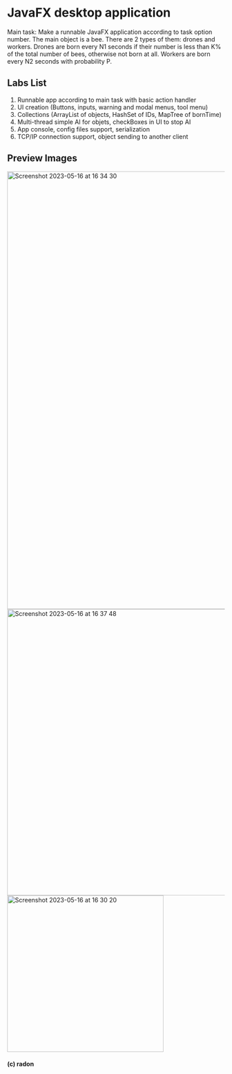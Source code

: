 # JavaFX desktop application

Main task: Make a runnable JavaFX application according to task option number. 
The main object is a bee. There are 2 types of them: drones and workers. 
Drones are born every N1 seconds if their number is less than K% of the total number of bees, otherwise not born at all. 
Workers are born every N2 seconds with probability P.

## Labs List
1) Runnable app according to main task with basic action handler
2) UI creation (Buttons, inputs, warning and modal menus, tool menu)
3) Collections (ArrayList of objects, HashSet of IDs, MapTree of bornTime)
4) Multi-thread simple AI for objets, checkBoxes in UI to stop AI
5) App console, config files support, serialization
6) TCP/IP connection support, object sending to another client

## Preview Images
<img width="1012" alt="Screenshot 2023-05-16 at 16 34 30" src="https://github.com/radonious/term-4/assets/67727902/dd2df818-2c12-4c4c-a1a9-2297d56dfa65">
<img width="662" alt="Screenshot 2023-05-16 at 16 37 48" src="https://github.com/radonious/term-4/assets/67727902/e594ca10-4f62-4fd9-bc2b-bd4728b58ef5">
<img width="362" alt="Screenshot 2023-05-16 at 16 30 20" src="https://github.com/radonious/term-4/assets/67727902/4a282d41-a49b-461c-b6d7-0f96d2e13b97">

#### (с) radon
